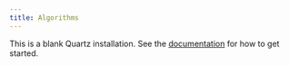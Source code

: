 ```yaml
---
title: Algorithms
---
```


This is a blank Quartz installation.
See the [documentation](https://quartz.jzhao.xyz) for how to get started.
